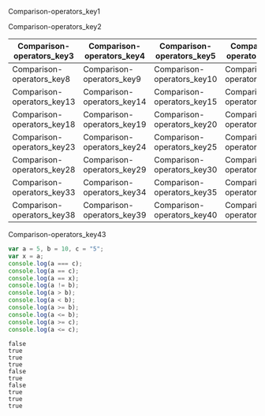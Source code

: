 Comparison-operators_key1


Comparison-operators_key2



|Comparison-operators_key3|Comparison-operators_key4|Comparison-operators_key5|Comparison-operators_key6|Comparison-operators_key7|
|-----------|-----------|-----------|-----------|-----------|
|Comparison-operators_key8|Comparison-operators_key9|Comparison-operators_key10|Comparison-operators_key11|Comparison-operators_key12|
|Comparison-operators_key13|Comparison-operators_key14|Comparison-operators_key15|Comparison-operators_key16|Comparison-operators_key17|
|Comparison-operators_key18|Comparison-operators_key19|Comparison-operators_key20|Comparison-operators_key21|Comparison-operators_key22|
|Comparison-operators_key23|Comparison-operators_key24|Comparison-operators_key25|Comparison-operators_key26|Comparison-operators_key27|
|Comparison-operators_key28|Comparison-operators_key29|Comparison-operators_key30|Comparison-operators_key31|Comparison-operators_key32|
|Comparison-operators_key33|Comparison-operators_key34|Comparison-operators_key35|Comparison-operators_key36|Comparison-operators_key37|
|Comparison-operators_key38|Comparison-operators_key39|Comparison-operators_key40|Comparison-operators_key41|Comparison-operators_key42|

Comparison-operators_key43
```javascript
var a = 5, b = 10, c = "5";
var x = a;
console.log(a === c);
console.log(a == c);
console.log(a == x);
console.log(a != b);
console.log(a > b);
console.log(a < b);
console.log(a >= b);
console.log(a <= b);
console.log(a >= c);
console.log(a <= c);
```


```solution
false
true
true
true
false
true
false
true
true
true
```